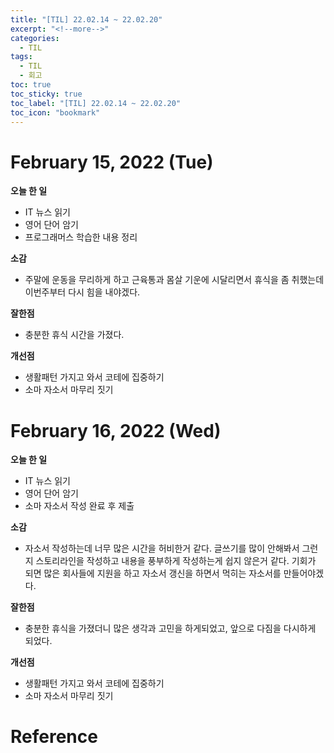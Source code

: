 ```yaml
---
title: "[TIL] 22.02.14 ~ 22.02.20"
excerpt: "<!--more-->"
categories:
  - TIL
tags:
  - TIL
  - 회고
toc: true
toc_sticky: true
toc_label: "[TIL] 22.02.14 ~ 22.02.20"
toc_icon: "bookmark"
---
```


# February 15, 2022 (Tue)

**오늘 한 일**
- IT 뉴스 읽기
- 영어 단어 암기
- 프로그래머스 학습한 내용 정리

**소감**
- 주말에 운동을 무리하게 하고 근육통과 몸살 기운에 시달리면서 휴식을 좀 취했는데 이번주부터 다시 힘을 내야겠다.

**잘한점**
- 충분한 휴식 시간을 가졌다.

**개선점**
- 생활패턴 가지고 와서 코테에 집중하기
- 소마 자소서 마무리 짓기

# February 16, 2022 (Wed)

**오늘 한 일**
- IT 뉴스 읽기
- 영어 단어 암기
- 소마 자소서 작성 완료 후 제출

**소감**
- 자소서 작성하는데 너무 많은 시간을 허비한거 같다. 글쓰기를 많이 안해봐서 그런지 스토리라인을 작성하고 내용을 풍부하게 작성하는게 쉽지 않은거 같다. 기회가 되면 많은 회사들에 지원을 하고 자소서 갱신을 하면서 먹히는 자소서를 만들어야겠다.

**잘한점**
- 충분한 휴식을 가졌더니 많은 생각과 고민을 하게되었고, 앞으로 다짐을 다시하게 되었다.

**개선점**
- 생활패턴 가지고 와서 코테에 집중하기
- 소마 자소서 마무리 짓기

# Reference